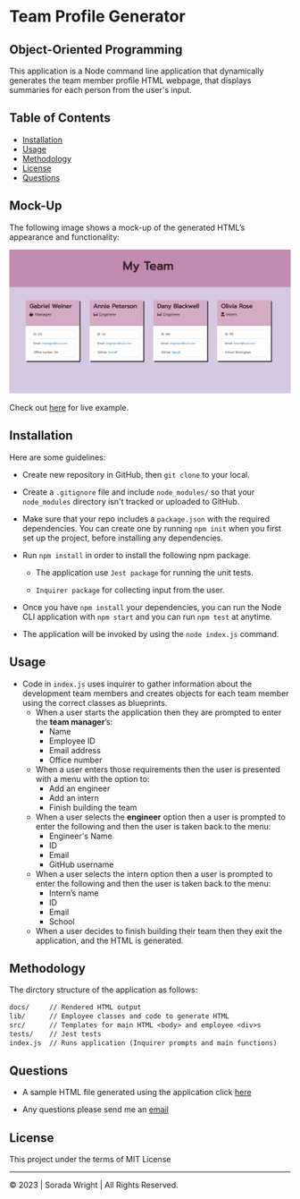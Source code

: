 # Team Profile Generator

## Object-Oriented Programming

This application is a Node command line application that dynamically generates the team member profile HTML webpage, that displays summaries for each person from the user's input. 

## Table of Contents

* [Installation](#installation)
* [Usage](#usage)
* [Methodology](#methodology)
* [License](#license)
* [Questions](#questions)

## Mock-Up

The following image shows a mock-up of the generated HTML’s appearance and functionality:

![HTML webpage titled “My Team” features boxes listing employee names, titles, and other key info.](./assets/my-team.jpg)

Check out [here](https://soradaw.github.io/Team-Profile-Generator/) for live example.

## Installation

Here are some guidelines:

* Create new repository in GitHub, then `git clone` to your local.

* Create a `.gitignore` file and include `node_modules/` so that your `node_modules` directory isn't tracked or uploaded to GitHub.

* Make sure that your repo includes a `package.json` with the required dependencies. You can create one by running `npm init` when you first set up the project, before installing any dependencies.

* Run `npm install` in order to install the following npm package.

  * The application use `Jest package` for running the unit tests.

  * `Inquirer package` for collecting input from the user. 

* Once you have `npm install` your dependencies, you can run the Node CLI application with `npm start` and you can run `npm test` at anytime.

* The application will be invoked by using the `node index.js` command.

## Usage

  * Code in `index.js` uses inquirer to gather information about the development team members and creates objects for each team member using the correct classes as blueprints.
    * When a user starts the application then they are prompted to enter the **team manager**’s:
      * Name
      * Employee ID
      * Email address
      * Office number
    * When a user enters those requirements then the user is presented with a menu with the option to:
      * Add an engineer
      * Add an intern 
      * Finish building the team
    * When a user selects the **engineer** option then a user is prompted to enter the following and then the user is taken back to the menu:
      * Engineer's Name
      * ID
      * Email
      * GitHub username
    * When a user selects the intern option then a user is prompted to enter the following and then the user is taken back to the menu:
      * Intern’s name
      * ID
      * Email
      * School
    * When a user decides to finish building their team then they exit the application, and the HTML is generated.

## Methodology

The dirctory structure of the application as follows:

```
docs/     // Rendered HTML output
lib/      // Employee classes and code to generate HTML 
src/      // Templates for main HTML <body> and employee <div>s
tests/    // Jest tests
index.js  // Runs application (Inquirer prompts and main functions)
```

## Questions

* A sample HTML file generated using the application click [here](https://soradaw.github.io/Team-Profile-Generator/)

* Any questions please send me an [email](sorada.wright@gmail.com)

## License

This project under the terms of MIT License

---
© 2023 | Sorada Wright | All Rights Reserved.
